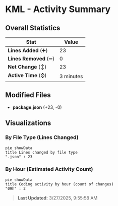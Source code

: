 # KML - Activity Summary 

## Overall Statistics

| Stat                   | Value                                                             |
| ---------------------- | ----------------------------------------------------------------- |
| **Lines Added** (➕)   | 23                                          |
| **Lines Removed** (➖) | 0                                        |
| **Net Change** (↕)    | 23                |
| **Active Time** (⌚)   | 3 minutes |


## Modified Files
- **package.json** (+23, -0)

## Visualizations

### By File Type (Lines Changed)

```mermaid
pie showData
title Lines changed by file type
".json" : 23
```

### By Hour (Estimated Activity Count)

```mermaid
pie showData
title Coding activity by hour (count of changes)
"09h" : 2
```


> **Last Updated:** 3/27/2025, 9:55:58 AM